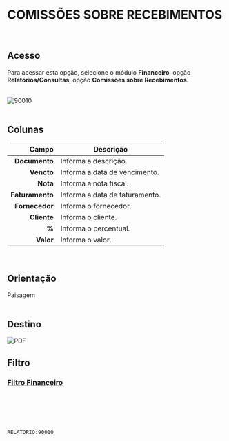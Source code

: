 # COMISSÕES SOBRE RECEBIMENTOS
<br>

## Acesso
Para acessar esta opção, selecione o módulo **Financeiro**, opção **Relatórios/Consultas**, opção **Comissões sobre Recebimentos**.
<br>
<br>

![90010](https://raw.githubusercontent.com/netforcews/docs-siscom/master/relatorios/imagens/90010.png)
<br>
<br>

## Colunas
Campo | Descrição
--:|---
**Documento** | Informa a descrição.
**Vencto** | Informa a data de vencimento.
**Nota** | Informa a nota fiscal.
**Faturamento** | Informa a data de faturamento.
**Fornecedor** | Informa o fornecedor.
**Cliente** | Informa o cliente.
**%** | Informa o percentual.
**Valor** | Informa o valor.
<br>

## Orientação
Paisagem   
<br>

## Destino
 ![PDF](https://raw.githubusercontent.com/netforcews/docs-siscom/master/relatorios/imagens/pdf-48.png)
<br>

## Filtro
### [Filtro Financeiro](/geral/rep-filtro-fin-receber.md)
<br>
<br>
<br>
<br>

```RELATORIO:90010```
